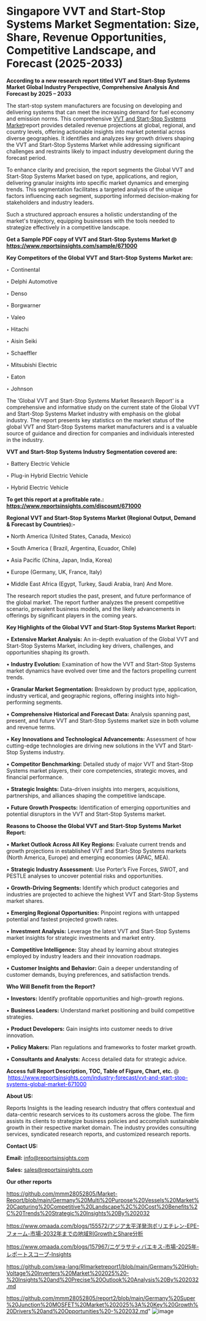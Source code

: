 # Singapore VVT and Start-Stop Systems Market Segmentation: Size, Share, Revenue Opportunities, Competitive Landscape, and Forecast (2025-2033)

<strong>According to a new research report titled VVT and Start-Stop Systems Market Global Industry Perspective, Comprehensive Analysis And Forecast by 2025 – 2033</strong>

The start-stop system manufacturers are focusing on developing and delivering systems that can meet the increasing demand for fuel economy and emission norms. This comprehensive <a href=https://www.reportsinsights.com/sample/671000>VVT and Start-Stop Systems Market</a>report provides detailed revenue projections at global, regional, and country levels, offering actionable insights into market potential across diverse geographies. It identifies and analyzes key growth drivers shaping the VVT and Start-Stop Systems Market while addressing significant challenges and restraints likely to impact industry development during the forecast period.

To enhance clarity and precision, the report segments the Global VVT and Start-Stop Systems Market based on type, applications, and region, delivering granular insights into specific market dynamics and emerging trends. This segmentation facilitates a targeted analysis of the unique factors influencing each segment, supporting informed decision-making for stakeholders and industry leaders.

Such a structured approach ensures a holistic understanding of the market's trajectory, equipping businesses with the tools needed to strategize effectively in a competitive landscape.

<strong>Get a Sample PDF copy of VVT and Start-Stop Systems Market </strong><strong>@<a href=https://www.reportsinsights.com/sample/671000 style=color:#0000ff;> https://www.reportsinsights.com/sample/671000</a></strong></font>

<strong>Key Competitors of the Global VVT and Start-Stop Systems Market are:</strong>

‣ Continental

‣ Delphi Automotive

‣ Denso

‣ Borgwarner

‣ Valeo

‣ Hitachi

‣ Aisin Seiki

‣ Schaeffler

‣ Mitsubishi Electric

‣ Eaton

‣ Johnson

The ‘Global VVT and Start-Stop Systems Market Research Report’ is a comprehensive and informative study on the current state of the Global VVT and Start-Stop Systems Market industry with emphasis on the global industry. The report presents key statistics on the market status of the global VVT and Start-Stop Systems market manufacturers and is a valuable source of guidance and direction for companies and individuals interested in the industry.

<strong>VVT and Start-Stop Systems Industry Segmentation covered are:</strong>

‣ Battery Electric Vehicle

‣ Plug-in Hybrid Electric Vehicle

‣ Hybrid Electric Vehicle

<strong>To get this report at a profitable rate.: <a href=https://www.reportsinsights.com/discount/671000 style=color:#0000ff;>https://www.reportsinsights.com/discount/671000</a></strong></font>

<strong>Regional VVT and Start-Stop Systems Market (Regional Output, Demand &amp; Forecast by Countries):-</strong>

• North America (United States, Canada, Mexico)

• South America ( Brazil, Argentina, Ecuador, Chile)

• Asia Pacific (China, Japan, India, Korea)

• Europe (Germany, UK, France, Italy)

• Middle East Africa (Egypt, Turkey, Saudi Arabia, Iran) And More.

The research report studies the past, present, and future performance of the global market. The report further analyzes the present competitive scenario, prevalent business models, and the likely advancements in offerings by significant players in the coming years.

<strong>Key Highlights of the Global VVT and Start-Stop Systems Market Report:</strong>

• <strong>Extensive Market Analysis:</strong> An in-depth evaluation of the Global VVT and Start-Stop Systems Market, including key drivers, challenges, and opportunities shaping its growth.

• <strong>Industry Evolution:</strong> Examination of how the VVT and Start-Stop Systems market dynamics have evolved over time and the factors propelling current trends.

• <strong>Granular Market Segmentation:</strong> Breakdown by product type, application, industry vertical, and geographic regions, offering insights into high-performing segments.

• <strong>Comprehensive Historical and Forecast Data:</strong> Analysis spanning past, present, and future VVT and Start-Stop Systems market size in both volume and revenue terms.

• <strong>Key Innovations and Technological Advancements:</strong> Assessment of how cutting-edge technologies are driving new solutions in the VVT and Start-Stop Systems industry.

• <strong>Competitor Benchmarking:</strong> Detailed study of major VVT and Start-Stop Systems market players, their core competencies, strategic moves, and financial performance.

• <strong>Strategic Insights:</strong> Data-driven insights into mergers, acquisitions, partnerships, and alliances shaping the competitive landscape.

• <strong>Future Growth Prospects:</strong> Identification of emerging opportunities and potential disruptors in the VVT and Start-Stop Systems market.

<strong>Reasons to Choose the Global VVT and Start-Stop Systems Market Report:</strong>

• <strong>Market Outlook Across All Key Regions:</strong> Evaluate current trends and growth projections in established VVT and Start-Stop Systems markets (North America, Europe) and emerging economies (APAC, MEA).

• <strong>Strategic Industry Assessment:</strong> Use Porter’s Five Forces, SWOT, and PESTLE analyses to uncover potential risks and opportunities.

• <strong>Growth-Driving Segments:</strong> Identify which product categories and industries are projected to achieve the highest VVT and Start-Stop Systems market shares.

• <strong>Emerging Regional Opportunities:</strong> Pinpoint regions with untapped potential and fastest projected growth rates.

• <strong>Investment Analysis:</strong> Leverage the latest VVT and Start-Stop Systems market insights for strategic investments and market entry.

• <strong>Competitive Intelligence:</strong> Stay ahead by learning about strategies employed by industry leaders and their innovation roadmaps.

• <strong>Customer Insights and Behavior:</strong> Gain a deeper understanding of customer demands, buying preferences, and satisfaction trends.

<strong>Who Will Benefit from the Report?</strong>

• <strong>Investors:</strong> Identify profitable opportunities and high-growth regions.

• <strong>Business Leaders:</strong> Understand market positioning and build competitive strategies.

• <strong>Product Developers:</strong> Gain insights into customer needs to drive innovation.

• <strong>Policy Makers:</strong> Plan regulations and frameworks to foster market growth.

• <strong>Consultants and Analysts:</strong> Access detailed data for strategic advice.
</ul>
<strong>Access full Report Description, TOC, Table of Figure, Chart, etc. </strong>@  <a href=https://www.reportsinsights.com/industry-forecast/vvt-and-start-stop-systems-global-market-671000 style=color:#0000ff;>https://www.reportsinsights.com/industry-forecast/vvt-and-start-stop-systems-global-market-671000</a></font>

<strong><strong>About US</strong>:</strong>

Reports Insights is the leading research industry that offers contextual and data-centric research services to its customers across the globe. The firm assists its clients to strategize business policies and accomplish sustainable growth in their respective market domain. The industry provides consulting services, syndicated research reports, and customized research reports.

<strong>Contact US:</strong>

<p class=""""><b>Email:</b> <a href=mailto:info@reportsinsights.com>info@reportsinsights.com</a></p>
<p class=""""><b>Sales:</b> <a href=mailto:sales@reportsinsights.com>sales@reportsinsights.com</a></p>

<strong>Our other reports</strong>

<a href=https://github.com/mmm28052805/Market-Report/blob/main/Germany%20Multi%20Purpose%20Vessels%20Market%20Capturing%20Competitive%20Landscape%2C%20Cost%20Benefits%2C%20Trends%20Strategic%20Insights%20By%202032>https://github.com/mmm28052805/Market-Report/blob/main/Germany%20Multi%20Purpose%20Vessels%20Market%20Capturing%20Competitive%20Landscape%2C%20Cost%20Benefits%2C%20Trends%20Strategic%20Insights%20By%202032</a>

<a href=https://www.omaada.com/blogs/155572/アジア太平洋発泡ポリエチレン-EPE-フォーム-市場-2032年までの地域別GrowthとShare分析>https://www.omaada.com/blogs/155572/アジア太平洋発泡ポリエチレン-EPE-フォーム-市場-2032年までの地域別GrowthとShare分析</a>

<a href=https://www.omaada.com/blogs/157967/ニゲラサティバエキス-市場-2025年-レポートスコープ-Insights>https://www.omaada.com/blogs/157967/ニゲラサティバエキス-市場-2025年-レポートスコープ-Insights</a>

<a href=https://github.com/swa-lang/RImarketreport1/blob/main/Germany%20High-Voltage%20Inverters%20Market%202025%20-%20Insights%20and%20Precise%20Outlook%20Analysis%20By%202032.md>https://github.com/swa-lang/RImarketreport1/blob/main/Germany%20High-Voltage%20Inverters%20Market%202025%20-%20Insights%20and%20Precise%20Outlook%20Analysis%20By%202032.md</a>

<a href=https://github.com/mmm28052805/report2/blob/main/Germany%20Super%20Junction%20MOSFET%20Market%202025%3A%20Key%20Growth%20Drivers%20and%20Opportunities%20-%202032.md>https://github.com/mmm28052805/report2/blob/main/Germany%20Super%20Junction%20MOSFET%20Market%202025%3A%20Key%20Growth%20Drivers%20and%20Opportunities%20-%202032.md</a>"
![image](https://github.com/user-attachments/assets/0635ccf3-c90f-4896-a8dd-6ad74625b046)
